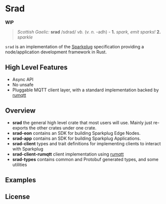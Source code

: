 # Srad

**WIP**

>_Scottish Gaelic:_ **srad** /sdrad/ _vb._ (_v. n._ -adh) - **1.** _spark, emit sparks!_ **2.** _sparkle_

`srad` is an implementation of the [Sparkplug](https://sparkplug.eclipse.org/) specification providing a node/application development framework in Rust.

## High Level Features

- Async API
- No unsafe
- Pluggable MQTT client layer, with a standard implementation backed by [rumqtt](https://github.com/bytebeamio/rumqtt)

## Overview

- **srad** the general high level crate that most users will use. Mainly just re-exports the other crates under one crate.
- **srad-eon** contains an SDK for building Sparkplug Edge Nodes.
- **srad-app** contains an SDK for building Sparkplug Applications.
- **srad-client** types and trait definitions for implementing clients to interact with Sparkplug  
- **srad-client-rumqtt** client implementation using [rumqtt](https://github.com/bytebeamio/rumqtt)
- **srad-types** contains common and Protobuf generated types, and some utilities

## Examples

## License
